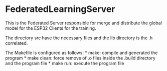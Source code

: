 # FederatedLearningServer


This is the Federated Server responsible for merge and distribute the global model for the ESP32 Clients for the training.

The directory src have the necessary files and the lib directory is the .h correlated.

The Makefile is configured as follows:
    * make: compile and generated the program 
    * make clean: force remove of .o files inside the .build directory and the program file
    * make run: execute the program file